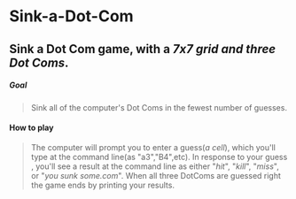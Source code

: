 # Sink-a-Dot-Com

## Sink a Dot Com game, with a *7x7 grid and three Dot Coms*.

##### Goal
> Sink all of the computer's Dot Coms in the fewest number of guesses.

#### How to play
> The computer will prompt you to enter a guess(*a cell*), which you'll type at the command line(as "a3","B4",etc).
  In response to your guess , you'll see a result at the command line as either "*hit*", "*kill*", "*miss*", or "*you sunk some.com*".
  When all three DotComs are guessed right the game ends by printing your results.
